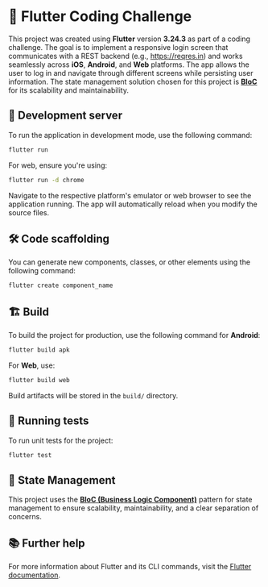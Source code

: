 
# 🎯 **Flutter Coding Challenge**

This project was created using **Flutter** version **3.24.3** as part of a coding challenge. The goal is to implement a responsive login screen that communicates with a REST backend (e.g., https://reqres.in) and works seamlessly across **iOS**, **Android**, and **Web** platforms. The app allows the user to log in and navigate through different screens while persisting user information. The state management solution chosen for this project is **[BloC](https://pub.dev/packages/flutter_bloc)** for its scalability and maintainability.

## 🚀 **Development server**

To run the application in development mode, use the following command:

```bash
flutter run
```

For web, ensure you're using:

```bash
flutter run -d chrome
```

Navigate to the respective platform's emulator or web browser to see the application running. The app will automatically reload when you modify the source files.

## 🛠️ **Code scaffolding**

You can generate new components, classes, or other elements using the following command:

```bash
flutter create component_name
```

## 🏗️ **Build**

To build the project for production, use the following command for **Android**:

```bash
flutter build apk
```

For **Web**, use:

```bash
flutter build web
```

Build artifacts will be stored in the `build/` directory.

## 🧪 **Running tests**

To run unit tests for the project:

```bash
flutter test
```

## 🔄 **State Management**

This project uses the **[BloC (Business Logic Component)](https://pub.dev/packages/flutter_bloc)** pattern for state management to ensure scalability, maintainability, and a clear separation of concerns.

## 📚 **Further help**

For more information about Flutter and its CLI commands, visit the [Flutter documentation](https://flutter.dev/docs).
